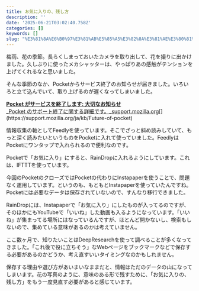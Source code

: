 ```yaml
---
title: お気に入りの、残し方
description: ''
date: '2025-06-21T03:02:40.758Z'
categories: []
keywords: []
slug: "%E3%81%8A%E6%B0%97%E3%81%AB%E5%85%A5%E3%82%8A%E3%81%AE%E3%80%81%E6%AE%8B%E3%81%97%E6%96%B9"
---
```

梅雨、花の季節。長らくしまっておいたカメラを取り出して、花を撮りに出かけました。久しぶりに使ったメカシャッターは、やっぱりあの感触がテンションを上げてくれるなと思いました。

そんな季節のなか、Pocketからサービス終了のお知らせが届きました。いろいろと立て込んでいて、取り上げるのが遅くなってしまいました。

[**Pocket がサービスを終了します: 大切なお知らせ**  
_Pocket のサポート終了に関する詳細です。_support.mozilla.org](https://support.mozilla.org/ja/kb/Future-of-pocket "https://support.mozilla.org/ja/kb/Future-of-pocket")[](https://support.mozilla.org/ja/kb/Future-of-pocket)

情報収集の軸としてFeedlyを使っています。そこでざっと斜め読みしていて、もっと深く読みたいというものをPocketに入れて使っていました。FeedlyはPocketにワンタップで入れられるので便利なのです。

Pocketで「お気に入り」にすると、RainDropに入れるようにしています。これは、IFTTTを使っています。

今回のPocketのクローズではPocketの代わりにInstapaperを使うことで、問題なく運用しています。というのも、もともとInstapaperを使っていたんですね。Pocketには必要なデータは保存されていないので、すんなり移行できました。

RainDropには、Instapaperで「お気に入り」にしたものが入ってるのですが、そのほかにもYouTubeで「いいね」した動画も入るようになっています。「いいね」が集まってる場所にはなっているんですが、ほとんど開かないし、検索もしないので、集めている意味があるのかは考えていません。

ここ数ヶ月で、知りたいことはDeepResearchを使って調べることが多くなってきました。「これ後で役に立ちそう」なWebページをブックマークなどで保存する必要があるのかどうか、考え直すいいタイミングなのかもしれません。

保存する理由や選び方があいまいなままだと、情報はただのデータの山になってしまいます。花の写真のように、意味のある形で残すために、「お気に入りの、残し方」をもう一度見直す必要があると感じています。